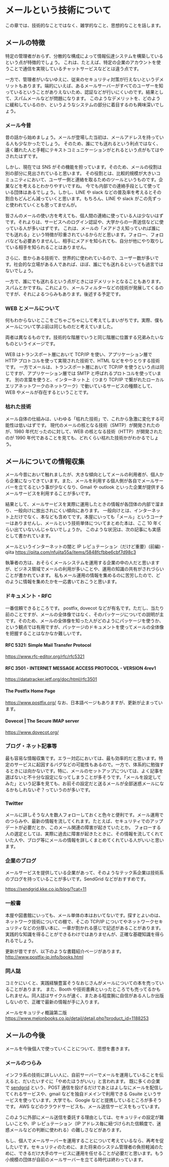 # メールという技術について

この章では、技術的なことではなく、雑学的なこと、思想的なことを話します。

## メールの特徴

特定の管理者がおらず、分散的な構成によって情報伝達システムを構築しているという点が特徴的でしょう。
これは、たとえば、特定の企業のアカウントを使うことで通信を実現しているチャットサービスなどとは違う点です。

一方で、管理者がいないゆえに、従来のセキュリティ対策が行えないというデメリットもあります。端的にいえば、あるメールサーバーがすべてのユーザーを知っているということがありえないため、認証などが行いにくいのです。結果として、スパムメールなどが問題になります。
このようなデメリットを、どのように緩和しているのか、というようなシステムの部分に着目するのも興味深いでしょう。

### メール今昔

昔の話から始めましょう。メールが登場した当初は、メールアドレスを持っている人も少なかったでしょう。
そのため、誰にでも送れるという利点ではなく、遠く離れた人と手軽にテキストコミュニケーションがとれるという点がもてはやされたはずです。

しかし、現在では SNS がその機能を担っています。そのため、メールの役割は別の部分に見出されていると思います。
その役割とは、比較的規模が大きいコミュニティにおいて、ユーザー側と連絡を取るためのツールというものです。企業などを考えるとわかりやすいですね。
今でも内部での連絡手段として使っている団体はあるでしょう。しかし、LINE や slack などの普及率を考えるとその割合もどんどん減っていくと思います。もちろん、LINE や slack がこの先ずっと使われていくとも思ってませんが。

皆さんのメールの使い方を考えても、個人間の連絡に使っている人は少ないはずです。それよりは、サービスへのログイン認証や、大学からの一斉送信などに使っている人が多いはずです。
これは、メールの「メアドさえ知っていれば誰にでも送れる」という特徴が珍重されているからだと思います。フォロー、フォロバなども必要ありませんし、相手にメアドを知られても、自分が他にやり取りしている相手を知られることはありません。

さらに、昔からある技術で、世界的に使われているので、ユーザー数が多いです。社会的な立場がある人であれば、ほぼ、誰にでも送れるといっても過言ではないでしょう。

一方で、誰にでも送れるという点がときにはデメリットとなることもあります。スパムとかですね。これにより、メールフィルターなどの技術が発展してくるのですが、それによるつらみもあります。後述する予定です。

### WEB とメールについて

何もわからないとここをごちゃごちゃにして考えてしまいがちです。実際、僕もメールについて学ぶ前は同じものだと考えていました。

両者は異なるものです。技術的な階層でいうと同じ階層に位置する兄弟みたいなものというイメージです。

WEB はトランスポート層において TCP/IP を使い、アプリケーション層で HTTP プロトコルを使って実現された技術で、HTML などをやりとりする技術です。
一方でメールは、トランスポート層において TCP/IP を使うという点は同じですが、アプリケーション層では SMTP と呼ばれるプロトコルを使っています。
別の言葉を使うと、インターネット上（つまり TCP/IP で繋がれたローカルエリアネットワークのネットワーク）で動いているサービスの種類として、WEB やメールが存在するということです。

### 枯れた技術

メール自体の仕組みは、いわゆる「枯れた技術」で、これから急激に変化する可能性は低いはずです。
現代のメールの核となる技術（SMTP）が開発されたのが、1980 年代だったのに対して、WEB の核となる技術（HTTP）が開発されたのが 1990 年代であることを見ても、どれくらい枯れた技術かがわかるでしょう。

## メールについての情報収集

メール今昔において触れましたが、大きな傾向としてメールの利用者が、個人から企業になってきています。また、メールを利用する個人側が各自でメールサーバーを立てるという事が少なくなり、Gmail や outlook といった企業が提供するメールサービスを利用することが多いです。

結果として、メールサービスを実際に運用したときの情報が各団体の内部で溜まり、一般向けに放出されにくい傾向にあります。
一般向けとは、インターネット上だけでなく、本なども含めてです。本屋にいっても「メール」というコーナーはありませんし、メールという技術単体についてまとめた本は、ここ 10 年くらい出ていないんじゃないでしょうか。
このような状況は、次の記事にも実感として書かれています。

メールというインターネットの闇と IP レピュテーション（だけど重要）(前編) - qiita
https://qiita.com/nfujita55a/items/5848fcfbbe6cbf7d98c3

執筆者の方は、おそらくメールシステムを運用する企業の中の人だと思いますが、ビジネス領域でメールの利用が多いことや、運用の知識の共有がされづらいことが書かれています。
私もメール運用の情報を集めるのに苦労したので、どのように情報を集めたかを一応書いておこうと思います。

### ドキュメント・RFC

一番信頼できるところです。
postfix, dovecot などが有名です。ただし、当たり前のことですが、メールの全体像ではなく、そのパッケージについての説明が主です。そのため、メールの全体像を知った人がどのようにパッケージを使うか、という観点では有用ですが、パッケージのドキュメントを使ってメールの全体像を把握することはなかなか難しいです。

#### RFC 5321: Simple Mail Transfer Protocol

https://www.rfc-editor.org/rfc/rfc5321

#### RFC 3501 - INTERNET MESSAGE ACCESS PROTOCOL - VERSION 4rev1

https://datatracker.ietf.org/doc/html/rfc3501

#### The Postfix Home Page

https://www.postfix.org/
なお、日本語ページもありますが、更新が止まっています。

#### Dovecot | The Secure IMAP server

https://www.dovecot.org/

### ブログ・ネット記事等

最も容易な情報収集です。エラー対応においては、最も効率的だと思います。特定のサービスに起因するバグなどの可能性もあるので。一方で、体系的に勉強するときには向かないです。特に、メールのセットアップについては、よく記事を選ばないと不十分な設定になってしまうことが多そうです。「メールを設定してみた」という記事を見ても、お前その設定だと送るメールが全部迷惑メールになるかもしれないぞ？っていうのが多いです。

### Twitter

メールに詳しそうな人を数人フォローしておくと色々と便利です。メール運用でのつらみや、最新の情報を流してくれます。たとえば、セキュリティでのアップデートが必要だとか、このメール関連の障害が起きていたとか。
フォローする人の選定としては、実際に過去に障害が起きたときに、その情報を流してくれていた人や、ブログ等にメールの情報を詳しくまとめてくれている人がいいと思います。

### 企業のブログ

メールサービスを提供している企業があって、そのようなテック系企業は技術系のブログを持っていることが多いです。SendGrid などがおすすめです。

https://sendgrid.kke.co.jp/blog/?cat=11

### 一般書

本屋や図書館にいっても、メール単体の本はおいてないです。探すとよいのは、ネットワーク技術についての棚で、そこの TCP/IP についてやネットワークセキュリティなどの分厚い本に、一章が割かれる感じで記述があることがあります。
実践的な知識を得ることができるわけではありませんが、正確な基礎知識を得られるでしょう。

更新が昔ですが、以下のような書籍紹介ページがあります。
http://www.postfix-jp.info/books.html

### 同人誌

コミケにいくと、実践経験豊富そうなおじさんがメールについての本を売っていることがあります。
また、Booth や技術書典といったところでも売ってるかもしれません。同人誌はサイクルが速く、またある程度腕に自信がある人しか出版しないので、正確で最新の情報が手に入ります。

メールセキュリティ概論第二版
https://www.melonbooks.co.jp/detail/detail.php?product_id=1188253

## メールの今後

メールを今後個人で使っていくことについて、思想を書きます。

### メールのつらみ

インフラ系の技術に詳しい人に、自前サーバーでメールを運用していることを伝えると、だいたいすぐに「やめたほうがいい」と言われます。
既に多くの企業で [sendgrid](https://sendgrid.kke.co.jp/) という、POST 通信を投げるだけであとはよしなにメールを配信してくれるサービスや、gmail などを独自ドメインで利用できる Gsuite というサービスを使っています。大学でも、Google などと提携しているところが多そうです。
AWS などのクラウドサービスも、メール送信サービスをもっています。

このように外部にメール送信を委託する理由としては、セキュリティの設定が難しいことや、IP レピュテーション（IP アドレス毎に紐づけられた信頼度で、迷惑メールなどの判断に使われる）の難しさなどがあります。

もし、個人でメールサーバーを運用することについて考えているなら、再考を促したいです。セキュリティのために、また将来のシステム管理者の負担軽減のために、できるだけ大手のサービスに運用を任せることが必要だと思います。もう小規模の団体が自前のメールサーバーを立てる時代は終わっています。
